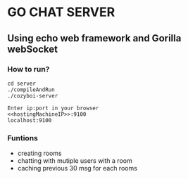 # GO CHAT SERVER
## Using echo web framework and Gorilla webSocket
### How to run?
~~~
cd server
./compileAndRun
./cozyboi-server
~~~

~~~
Enter ip:port in your browser
<<hostingMachineIP>>:9100
localhost:9100
~~~

### Funtions
* creating rooms
* chatting with mutiple users with a room
* caching previous 30 msg for each rooms
